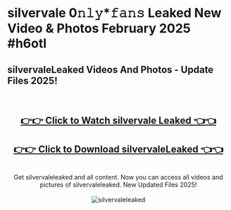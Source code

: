 # silvervale 0𝚗𝚕𝚢*𝚏𝚊𝚗𝚜 Leaked New Video & Photos February 2025 #h6otl

<h2>silvervaleLeaked Videos And Photos - Update Files 2025!</h2>
<br>
<div align="center">
<h2><a href="https://mediaupload.pro?title=silvervale&ref=11F" rel="nofollow">👉👉 Click to Watch silvervale Leaked 👈👈</a></h2>
<h2><a href="https://mediaupload.pro?title=silvervale&ref=11F" rel="nofollow">👉👉 Click to Download silvervaleLeaked 👈👈</a></h2>
<br>
Get silvervaleleaked and all content. Now you can access all videos and pictures of silvervaleleaked. New Updated Files 2025!
<br>
<br>
<a href="https://mediaupload.pro?title=silvervale&ref=11F" rel="nofollow" data-target="animated-image.originalLink"><img src="https://i.ibb.co/Gkj2r4b/banner.png" alt="silvervaleleaked" style="max-width: 100%; display: inline-block;" data-target="animated-image.originalImage"></a>
</div>
<br>

